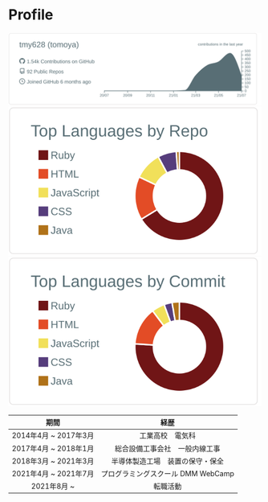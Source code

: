 # Profile

[![](https://raw.githubusercontent.com/tmy628/tmy628/main/profile-summary-card-output/default/0-profile-details.svg)](https://github.com/vn7n24fzkq/github-profile-summary-cards)
[![](https://raw.githubusercontent.com/tmy628/tmy628/main/profile-summary-card-output/default/1-repos-per-language.svg)](https://github.com/vn7n24fzkq/github-profile-summary-cards) 
[![](https://raw.githubusercontent.com/tmy628/tmy628/main/profile-summary-card-output/default/2-most-commit-language.svg)](https://github.com/vn7n24fzkq/github-profile-summary-cards)
<!-- ![](https://raw.githubusercontent.com/tmy628/tmy628/main/profile-summary-card-output/default/3-stats.svg) -->
<!-- ![](https://raw.githubusercontent.com/tmy628/tmy628/main/profile-summary-card-output/default/4-productive-time.svg) -->

|期間|経歴|
|:--:|:--:|
|2014年4月 ~ 2017年3月|工業高校　電気科|
|2017年4月 ~ 2018年1月|総合設備工事会社　一般内線工事|
|2018年3月 ~ 2021年3月|半導体製造工場　装置の保守・保全|
|2021年4月 ~ 2021年7月|プログラミングスクール DMM WebCamp|
|2021年8月 ~|転職活動|

<!--
**tmy628/tmy628** is a ✨ _special_ ✨ repository because its `README.md` (this file) appears on your GitHub profile.

Here are some ideas to get you started:

- 🔭 I’m currently working on ...
- 🌱 I’m currently learning ...
- 👯 I’m looking to collaborate on ...
- 🤔 I’m looking for help with ...
- 💬 Ask me about ...
- 📫 How to reach me: ...
- 😄 Pronouns: ...
- ⚡ Fun fact: ...
-->
